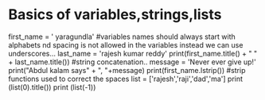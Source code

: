 # Basics of variables,strings,lists
first_name = ' yaragundla'            #variables names should always start with alphabets nd spacing is not allowed in the variables instead we can use underscores...
last_name = 'rajesh kumar reddy'
print(first_name.title() + " " + last_name.title())    #string concatenation..
message = 'Never ever give up!'
print("Abdul kalam says" + ", "+message)
print(first_name.lstrip())   #strip functions used to correct the spaces
list = ['rajesh','raji','dad','ma']
print (list(0).title())
print (list(-1))
